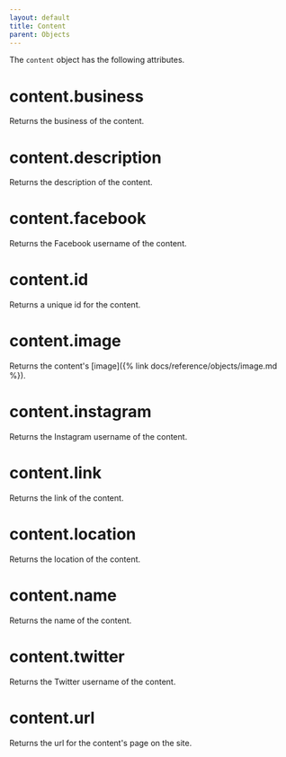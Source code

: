 ```yaml
---
layout: default
title: Content
parent: Objects
---
```


The `content` object has the following attributes.

# content.business

Returns the business of the content.

# content.description

Returns the description of the content.

# content.facebook

Returns the Facebook username of the content.

# content.id

Returns a unique id for the content.

# content.image

Returns the content's [image]({% link docs/reference/objects/image.md %}).

# content.instagram

Returns the Instagram username of the content.

# content.link

Returns the link of the content.

# content.location

Returns the location of the content.

# content.name

Returns the name of the content.

# content.twitter

Returns the Twitter username of the content.

# content.url

Returns the url for the content's page on the site.
